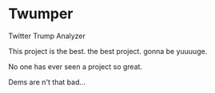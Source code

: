 # Twumper
Twitter Trump Analyzer 

This project is the best. the best project. gonna be yuuuuge.

No one has ever seen a project so great.

Dems are n't that bad...
